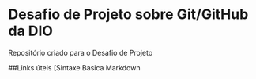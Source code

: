 # Desafio de Projeto sobre Git/GitHub da DIO  
Repositório criado para o Desafio de Projeto

##Links úteis
[Sintaxe Basica Markdown
